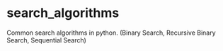 # search_algorithms

Common search algorithms in python.  (Binary Search, Recursive Binary Search, Sequential Search)
